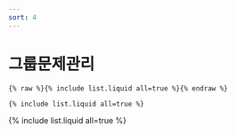 ```yaml
---
sort: 4
---
```


# 그룹문제관리

```
{% raw %}{% include list.liquid all=true %}{% endraw %}

{% include list.liquid all=true %}
```

{% include list.liquid all=true %}
